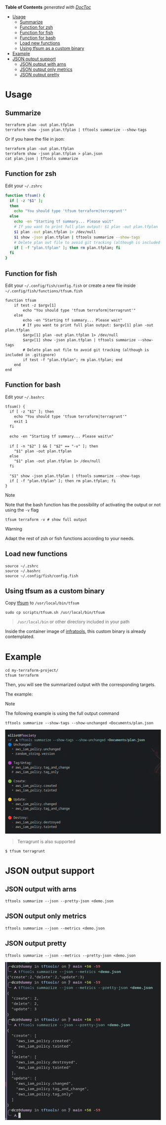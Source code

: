<!-- START doctoc generated TOC please keep comment here to allow auto update -->
<!-- DON'T EDIT THIS SECTION, INSTEAD RE-RUN doctoc TO UPDATE -->
**Table of Contents**  *generated with [DocToc](https://github.com/thlorenz/doctoc)*

- [Usage](#usage)
  - [Summarize](#summarize)
  - [Function for zsh](#function-for-zsh)
  - [Function for fish](#function-for-fish)
  - [Function for bash](#function-for-bash)
  - [Load new functions](#load-new-functions)
  - [Using tfsum as a custom binary](#using-tfsum-as-a-custom-binary)
- [Example](#example)
- [JSON output support](#json-output-support)
  - [JSON output with arns](#json-output-with-arns)
  - [JSON output only metrics](#json-output-only-metrics)
  - [JSON output pretty](#json-output-pretty)

<!-- END doctoc generated TOC please keep comment here to allow auto update -->

# Usage

## Summarize

```shell
terraform plan -out plan.tfplan
terraform show -json plan.tfplan | tftools summarize --show-tags
```

Or if you have the file in json:

```shell
terraform plan -out plan.tfplan
terraform show -json plan.tfplan > plan.json
cat plan.json | tftools summarize
```

## Function for zsh

Edit your `~/.zshrc`

```bash
function tfsum() {
  if [ -z "$1" ];
  then
    echo "You should type 'tfsum terraform|terragrunt'"
  else
    echo -en "Starting tf summary... Please wait"
    # If you want to print full plan output: $1 plan -out plan.tfplan
    $1 plan -out plan.tfplan 1> /dev/null
    $1 show -json plan.tfplan | tftools summarize --show-tags
    # Delete plan out file to avoid git tracking (although is included in .gitignore)
    if [ -f "plan.tfplan" ]; then rm plan.tfplan; fi
  fi
}
```

## Function for fish

Edit your `~/.config/fish/config.fish` or create a new file inside `~/.config/fish/functions/tfsum.fish`

```shell
function tfsum
    if test -z $argv[1]
        echo "You should type 'tfsum terraform|terragrunt'"
    else
        echo -en "Starting tf summary... Please wait"
        # If you want to print full plan output: $argv[1] plan -out plan.tfplan
        $argv[1] plan -out plan.tfplan 1> /dev/null
        $argv[1] show -json plan.tfplan | tftools summarize --show-tags
        # Delete plan out file to avoid git tracking (although is included in .gitignore)
        if test -f "plan.tfplan"; rm plan.tfplan; end
    end
end
```

## Function for bash

Edit your `~/.bashrc`

```shell
tfsum() {
  if [ -z "$1" ]; then
    echo "You should type 'tfsum terraform|terragrunt'"
    exit 1
  fi

  echo -en "Starting tf summary... Please wait\n"

  if [ -n "$2" ] && [ "$2" == "-v" ]; then
    "$1" plan -out plan.tfplan
  else
    "$1" plan -out plan.tfplan 1> /dev/null
  fi

  "$1" show -json plan.tfplan | tftools summarize --show-tags
  if [ -f "plan.tfplan" ]; then rm plan.tfplan; fi
}
```

> [!NOTE]
> Note that the bash function has the possibility of activating the output or not using the `-v` flag

```shell
tfsum terraform -v # show full output
```

> [!WARNING]
> Adapt the rest of zsh or fish functions according to your needs.

## Load new functions

```shell
source ~/.zshrc
source ~/.bashrc
source ~/.config/fish/config.fish
```

## Using tfsum as a custom binary

Copy [tfsum](../scripts/tfsum.sh) to `/usr/local/bin/tfsum`

```shell
sudo cp scripts/tfsum.sh /usr/local/bin/tfsum
```

> `/usr/local/bin` or other directory included in your path

Inside the container image of [infratools](https://github.com/containerscrew/infratools), this custom binary is already contemplated.

# Example

```shell
cd my-terraform-project/
tfsum terraform
```

Then, you will see the summarized output with the corresponding targets.

The example:

> [!NOTE]
> The following example is using the full output command

```shell
tftools summarize --show-tags --show-unchanged <Documents/plan.json
```

![example](../assets/example.png)

> Terragrunt is also supported

```shell
$ tfsum terragrunt
```

# JSON output support

## JSON output with arns
```shell
tftools summarize --json --pretty-json <demo.json
```

## JSON output only metrics

```shell
tftools summarize --json --metrics <demo.json
```

## JSON output pretty

```shell
tftools summarize --json --metrics --pretty-json <demo.json
```

![example-json-outputs](../assets/example-json-output.png)
